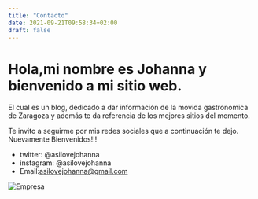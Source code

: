 ```yaml
---
title: "Contacto"
date: 2021-09-21T09:58:34+02:00
draft: false
---
```

# Hola,mi nombre es Johanna y bienvenido a mi sitio web.

El cual es un blog, dedicado a dar información de la movida gastronomica de Zaragoza y además te da referencia de los mejores sitios del momento.

Te invito a seguirme por mis redes sociales que a continuación te dejo.
Nuevamente Bienvenidos!!!

* twitter: @asilovejohanna
* instagram: @asilovejohanna
* Email:asilovejohanna@gmail.com

![Empresa](../img/platos-asiaticos.jpg "la foto de la semana")
